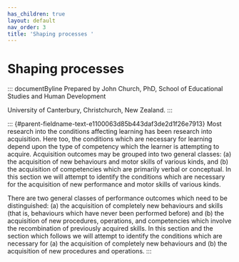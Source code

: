 ```yaml
---
has_children: true
layout: default
nav_order: 3
title: 'Shaping processes '
---
```

# Shaping processes 


::: documentByline
Prepared by John Church, PhD, School of Educational Studies and Human
Development

University of Canterbury, Christchurch, New Zealand.
:::

::: {#parent-fieldname-text-e1100063d85b443daf3de2d1f26e7913}
Most research into the conditions affecting learning has been research
into acquisition. Here too, the conditions which are necessary for
learning depend upon the type of competency which the learner is
attempting to acquire. Acquisition outcomes may be grouped into two
general classes: (a) the acquisition of new behaviours and motor skills
of various kinds, and (b) the acquisition of competencies which are
primarily verbal or conceptual. In this section we will attempt to
identify the conditions which are necessary for the acquisition of new
performance and motor skills of various kinds.

There are two general classes of performance outcomes which need to be
distinguished: (a) the acquisition of completely new behaviours and
skills (that is, behaviours which have never been performed before) and
(b) the acquisition of new procedures, operations, and competencies
which involve the recombination of previously acquired skills. In this
section and the section which follows we will attempt to identify the
conditions which are necessary for (a) the acquisition of completely new
behaviours and (b) the acquisition of new procedures and operations.
:::
